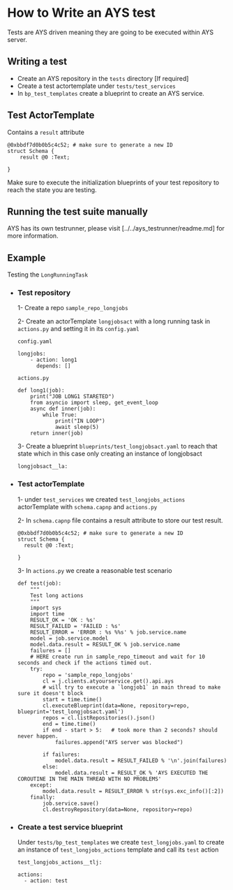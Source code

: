 # How to Write an AYS test

Tests are AYS driven meaning they are going to be executed within AYS server.

## Writing a test

- Create an AYS repository in the `tests` directory [If required]
- Create a test actortemplate under `tests/test_services`
- In `bp_test_templates` create a blueprint to create an AYS service.


## Test ActorTemplate

Contains a `result` attribute
```
@0xbbdf7d0b0b5c4c52; # make sure to generate a new ID
struct Schema {
	result @0 :Text;

}
```

Make sure to execute the initialization blueprints of your test repository to reach the state you are testing.


## Running the test suite manually
AYS has its own testrunner, please visit [../../ays_testrunner/readme.md] for more information.


## Example
Testing the `LongRunningTask`


- ### Test repository

  1- Create a repo `sample_repo_longjobs`

  2- Create an actorTemplate `longjobsact` with a long running task in `actions.py` and setting it in its `config.yaml`

  `config.yaml`
  ```
  longjobs:
      - action: long1
        depends: []

  ```

  `actions.py`
  ```
  def long1(job):
      print("JOB LONG1 STARETED")
      from asyncio import sleep, get_event_loop
      async def inner(job):
          while True:
              print("IN LOOP")
              await sleep(5)
      return inner(job)
  ```

  3- Create a blueprint `blueprints/test_longjobsact.yaml` to reach that state which in this case only creating an instance of longjobsact

  ```
  longjobsact__la:
  ```

- ###  Test actorTemplate

  1- under `test_services` we created `test_longjobs_actions` actorTemplate with `schema.capnp` and `actions.py`

  2- In `schema.capnp` file contains a result attribute to store our test result.

  ```
  @0xbbdf7d0b0b5c4c52; # make sure to generate a new ID
  struct Schema {
  	result @0 :Text;

  }
  ```
  3- In `actions.py` we create a reasonable test scenario
  ```
  def test(job):
      """
      Test long actions
      """
      import sys
      import time
      RESULT_OK = 'OK : %s'
      RESULT_FAILED = 'FAILED : %s'
      RESULT_ERROR = 'ERROR : %s %%s' % job.service.name
      model = job.service.model
      model.data.result = RESULT_OK % job.service.name
      failures = []
      # HERE create run in sample_repo_timeout and wait for 10 seconds and check if the actions timed out.
      try:
          repo = 'sample_repo_longjobs'
          cl = j.clients.atyourservice.get().api.ays
          # will try to execute a `longjob1` in main thread to make sure it doesn't block
          start = time.time()
          cl.executeBlueprint(data=None, repository=repo, blueprint='test_longjobsact.yaml')
          repos = cl.listRepositories().json()
          end = time.time()
          if end - start > 5:   # took more than 2 seconds? should never happen.
              failures.append("AYS server was blocked")

          if failures:
              model.data.result = RESULT_FAILED % '\n'.join(failures)
          else:
              model.data.result = RESULT_OK % 'AYS EXECUTED THE COROUTINE IN THE MAIN THREAD WITH NO PROBLEMS'
      except:
          model.data.result = RESULT_ERROR % str(sys.exc_info()[:2])
      finally:
          job.service.save()
          cl.destroyRepository(data=None, repository=repo)
  ```

- ###  Create a test service blueprint
  Under `tests/bp_test_templates` we create `test_longjobs.yaml` to create an instance of `test_longjobs_actions` template and call its `test` action

  ```
  test_longjobs_actions__tlj:

  actions:
    - action: test
  ```
